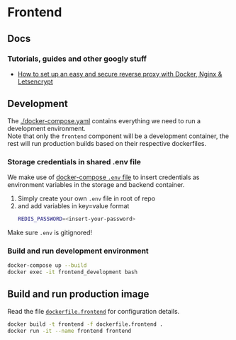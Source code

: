 # Frontend

## Docs

### Tutorials, guides and other googly stuff

- [How to set up an easy and secure reverse proxy with Docker, Nginx & Letsencrypt](https://www.freecodecamp.org/news/docker-nginx-letsencrypt-easy-secure-reverse-proxy-40165ba3aee2/)


## Development

The [./docker-compose.yaml](./docker-compose.yaml) contains everything we need to run a development environment.  
Note that only the `frontend` component will be a development container, the rest will run production builds based on their respective dockerfiles.

### Storage credentials in shared .env file

We make use of [docker-compose `.env` file](https://docs.docker.com/compose/environment-variables/#the-env-file) to insert credentials as environment variables in the storage and backend container.  

1. Simply create your own `.env` file in root of repo 
2. and add variables in key=value format
   ```sh
   REDIS_PASSWORD=<insert-your-password>
   ```

Make sure `.env` is gitignored!

### Build and run development environment

```sh
docker-compose up --build
docker exec -it frontend_development bash
```


## Build and run production image

Read the file [`dockerfile.frontend`](./dockerfile.frontend) for configuration details.

```sh
docker build -t frontend -f dockerfile.frontend .
docker run -it --name frontend frontend
```